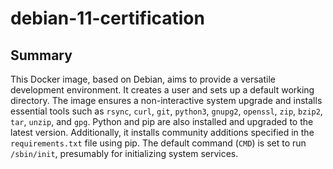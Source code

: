 # debian-11-certification

## Summary

This Docker image, based on Debian, aims to provide a versatile development environment. It creates a user and sets up a default working directory. The image ensures a non-interactive system upgrade and installs essential tools such as `rsync`, `curl`, `git`, `python3`, `gnupg2`, `openssl`, `zip`, `bzip2`, `tar`, `unzip`, and `gpg`. Python and pip are also installed and upgraded to the latest version. Additionally, it installs community additions specified in the `requirements.txt` file using pip. The default command (`CMD`) is set to run `/sbin/init`, presumably for initializing system services.
